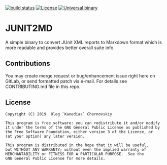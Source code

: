[![build status](https://gitlab.com/Kanedias/junit2md/badges/master/build.svg)](https://gitlab.com/Kanedias/junit2md/commits/master)
[![License](https://img.shields.io/aur/license/marcfs-git.svg)](https://www.gnu.org/licenses/gpl-3.0.html)
[![Universal binary](https://img.shields.io/badge/Universal-ELF-brightgreen.svg)](https://gitlab.com/Kanedias/junit2md/-/jobs/artifacts/master/download?job=release+static)

JUNIT2MD
=========

A simple binary to convert JUnit XML reports to Markdown format
which is more readable and provides better overall suite info.

Contributions
------------
You may create merge request or bug/enhancement issue right here on GitLab, or send formatted patch via e-mail. 
For details see CONTRIBUTING.md file in this repo.

License
-------------

    Copyright (C) 2019  Oleg `Kanedias` Chernovskiy

    This program is free software: you can redistribute it and/or modify
    it under the terms of the GNU General Public License as published by
    the Free Software Foundation, either version 3 of the License, or
    (at your option) any later version.

    This program is distributed in the hope that it will be useful,
    but WITHOUT ANY WARRANTY; without even the implied warranty of
    MERCHANTABILITY or FITNESS FOR A PARTICULAR PURPOSE.  See the
    GNU General Public License for more details.

